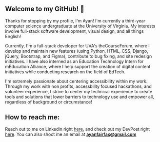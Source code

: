 ## Welcome to my GitHub! 👋
Thanks for stopping by my profile, I'm Ayan! I'm currently a third-year computer science undergraduate at the University of Virginia. My interests involve full-stack software development, visual design, and all things English!

Currently, I'm a full-stack developer for UVA's theCourseForum, where I develop and maintain new features (using Python, HTML, CSS, Django, jQuery, Bootstrap, and Figma), contribute to bug fixing, and site redesign initiatives. I have also interned as an Education Technology Intern for mEducation Alliance, where I help support the creation of digital content initiatives while conducting research on the field of EdTech. 

I'm extremely passionate about centering accessibility within my work. Through my work with non profits, accessbility focused hackathons, and volunteer experience, I strive to center my technical experience to create tools and solutions that lower barriers to technology use and empower all, regardless of background or circumstance!

## How to reach me:

Reach out to me on Linkedin right [here](https://www.linkedin.com/in/ayanrasulova/), and check out my DevPost right [here](https://devpost.com/ayanrasulova?ref_content=user-portfolio&ref_feature=portfolio&ref_medium=global-nav). You can also shoot me an email at **ayanfairfax@gmail.com**


<!--
**ayanrasulova/ayanrasulova** is a ✨ _special_ ✨ repository because its `README.md` (this file) appears on your GitHub profile.

Here are some ideas to get you started:

- 🔭 I’m currently working on ...
- 🌱 I’m currently learning ...
- 👯 I’m looking to collaborate on ...
- 🤔 I’m looking for help with ...
- 💬 Ask me about ...
- 📫 How to reach me: ...
- 😄 Pronouns: ...
- ⚡ Fun fact: ...
-->
